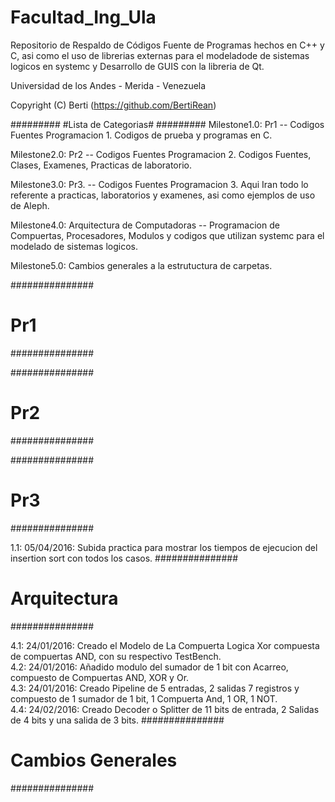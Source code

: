 # Facultad_Ing_Ula
Repositorio de Respaldo de Códigos Fuente de Programas hechos en C++ y C, asi como el uso de librerias externas para el modeladode de sistemas logicos en systemc y Desarrollo de GUIS con la libreria de Qt.

Universidad de los Andes - Merida - Venezuela


 Copyright (C) Berti (https://github.com/BertiRean)

#########
#Lista de Categorias#
#########
Milestone1.0: Pr1 -- Codigos Fuentes Programacion 1. Codigos de prueba y programas en C.


Milestone2.0: Pr2 -- Codigos Fuentes Programacion 2. Codigos Fuentes, Clases, Examenes, Practicas de laboratorio.


Milestone3.0: Pr3. -- Codigos Fuentes Programacion 3. Aqui Iran todo lo referente a practicas, laboratorios y examenes, asi como ejemplos de uso de Aleph.


Milestone4.0: Arquitectura de Computadoras -- Programacion de Compuertas, Procesadores, Modulos y codigos que utilizan systemc para el modelado de sistemas logicos.

Milestone5.0: Cambios generales a la estrutuctura de carpetas.


###############
# Pr1 #
###############

###############
# Pr2 #
###############

###############
# Pr3 #
###############

1.1: 05/04/2016: Subida practica para mostrar los tiempos de ejecucion del insertion sort con todos los casos.
###############
# Arquitectura #
###############

4.1: 24/01/2016: Creado el Modelo de La Compuerta Logica Xor compuesta de compuertas AND, con su respectivo TestBench.  
4.2: 24/01/2016: Añadido modulo del sumador de 1 bit con Acarreo, compuesto de Compuertas AND, XOR y Or.  
4.3: 24/01/2016: Creado Pipeline de 5 entradas, 2 salidas 7 registros y compuesto de 1 sumador de 1 bit, 1 Compuerta And, 1 OR, 1 NOT.  
4.4: 24/02/2016: Creado Decoder o Splitter de 11 bits de entrada, 2 Salidas de 4 bits y una salida de 3 bits.
###############
# Cambios Generales #
###############



